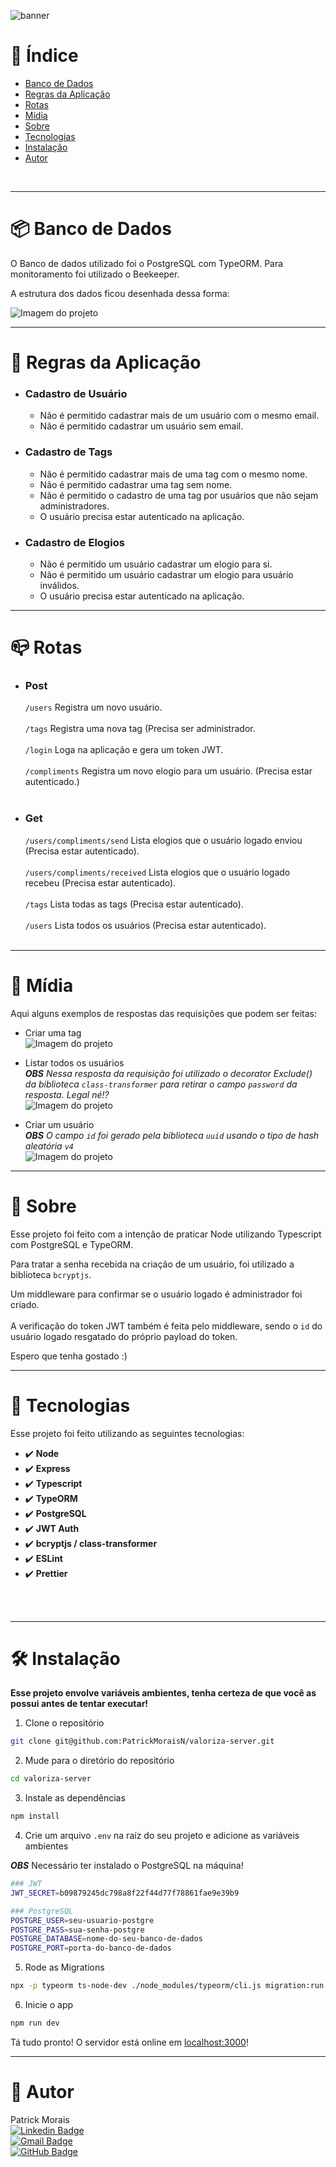 ![banner](src/assets/valoriza_banner.png)
<br />

# :pushpin: Índice
- [Banco de Dados](#package-banco_de_dados)
- [Regras da Aplicação](#scroll-regras_da_aplicação)
- [Rotas](#mailbox_closed-Rotas)
- [Mídia](camera_flash-mídia)
- [Sobre](#monocle_face-sobre)
- [Tecnologias](#rocket-tecnologias)
- [Instalação](#hammer_and_wrench-instalação)
- [Autor](#closed_book-autor)
<br />

---

# :package: Banco de Dados

O Banco de dados utilizado foi o PostgreSQL com TypeORM.
Para monitoramento foi utilizado o Beekeeper.

A estrutura dos dados ficou desenhada dessa forma:

![Imagem do projeto](src/assets/bd.png)

---

# :scroll: Regras da Aplicação

- ### Cadastro de Usuário
  - Não é permitido cadastrar mais de um usuário com o mesmo email.
  - Não é permitido cadastrar um usuário sem email.

- ### Cadastro de Tags
  - Não é permitido cadastrar mais de uma tag com o mesmo nome.
  - Não é permitido cadastrar uma tag sem nome.
  - Não é permitido o cadastro de uma tag por usuários que não sejam administradores.
  - O usuário precisa estar autenticado na aplicação.

- ### Cadastro de Elogios
  - Não é permitido um usuário cadastrar um elogio para si.
  - Não é permitido um usuário cadastrar um elogio para usuário inválidos.
  - O usuário precisa estar autenticado na aplicação.

---

# :mailbox_closed: Rotas

  - ### Post
    `/users` Registra um novo usuário. <br><br>
    `/tags` Registra uma nova tag (Precisa ser administrador. <br><br>
    `/login` Loga na aplicação e gera um token JWT. <br><br>
    `/compliments` Registra um novo elogio para um usuário. (Precisa estar autenticado.)<br><br>

  - ### Get
    `/users/compliments/send` Lista elogios que o usuário logado enviou (Precisa estar autenticado).<br><br>
    `/users/compliments/received` Lista elogios que o usuário logado recebeu (Precisa estar autenticado).<br><br>
    `/tags` Lista todas as tags (Precisa estar autenticado).<br><br>
    `/users` Lista todos os usuários (Precisa estar autenticado).<br><br>

---

# :camera_flash: Mídia

Aqui alguns exemplos de respostas das requisições que podem ser feitas: <br>

- Criar uma tag <br>
![Imagem do projeto](src/assets/tag.png)

- Listar todos os usuários <br>
***OBS*** _Nessa resposta da requisição foi utilizado o decorator Exclude() da biblioteca `class-transformer` para retirar o campo `password` da resposta. Legal né!?_ <br>
![Imagem do projeto](src/assets/list-users.png)

- Criar um usuário <br>
***OBS*** _O campo `id` foi gerado pela biblioteca `uuid` usando o tipo de hash aleatória `v4`_ <br>
![Imagem do projeto](src/assets/user.png)

---

# :monocle_face: Sobre
Esse projeto foi feito com a intenção de praticar Node utilizando Typescript com PostgreSQL e TypeORM.

Para tratar a senha recebida na criação de um usuário, foi utilizado a biblioteca `bcryptjs`.

Um middleware para confirmar se o usuário logado é administrador foi criado. <br><br>
A verificação do token JWT também é feita pelo middleware, sendo o `id` do usuário logado resgatado do próprio payload do token.

Espero que tenha gostado :)
<br />

---

# :rocket: Tecnologias
Esse projeto foi feito utilizando as seguintes tecnologias: <br>
- :heavy_check_mark: **Node**
- :heavy_check_mark: **Express**
- :heavy_check_mark: **Typescript**
- :heavy_check_mark: **TypeORM**
- :heavy_check_mark: **PostgreSQL**
- :heavy_check_mark: **JWT Auth**
- :heavy_check_mark: **bcryptjs / class-transformer**
- :heavy_check_mark: **ESLint**
- :heavy_check_mark: **Prettier**
<br><br>
<br />

---

# :hammer_and_wrench: Instalação
**Esse projeto envolve variáveis ambientes, tenha certeza de que você as possui antes de tentar executar!**

1. Clone o repositório

```bash
git clone git@github.com:PatrickMoraisN/valoriza-server.git
```

2. Mude para o diretório do repositório

```bash
cd valoriza-server
```

3. Instale as dependências

```bash
npm install
```

4. Crie um arquivo `.env` na raíz do seu projeto e adicione as variáveis ambientes

***OBS*** Necessário ter instalado o PostgreSQL na máquina!

```bash
### JWT
JWT_SECRET=b09879245dc798a8f22f44d77f78861fae9e39b9

### PostgreSQL
POSTGRE_USER=seu-usuario-postgre
POSTGRE_PASS=sua-senha-postgre
POSTGRE_DATABASE=nome-do-seu-banco-de-dados
POSTGRE_PORT=porta-do-banco-de-dados

```

5. Rode as Migrations

```bash
npx -p typeorm ts-node-dev ./node_modules/typeorm/cli.js migration:run
```

6. Inicie o app

```bash
npm run dev
```

Tá tudo pronto! O servidor está online em [localhost:3000](http://localhost:3000/)!

---

# :closed_book: Autor
Patrick Morais <br>
[![Linkedin Badge](https://img.shields.io/badge/-Linkedin-6633cc?style=flat-square&logo=Linkedin&logoColor=white&link=https://www.linkedin.com/in/patrick-morais/)](https://www.linkedin.com/in/patrick-morais/)<br>
[![Gmail Badge](https://img.shields.io/badge/-ppternunes@gmail.com-6633cc?style=flat-square&logo=Gmail&logoColor=white&link=mailto:ppternunes@gmail.com)](mailto:ppternunes@gmail.com)<br>
[![GitHub Badge](https://img.shields.io/badge/-Patrick%20Morais-6633cc?style=flat-square&logo=github&logoColor=white)](https://www.github.com/patrickmoraisn/)

